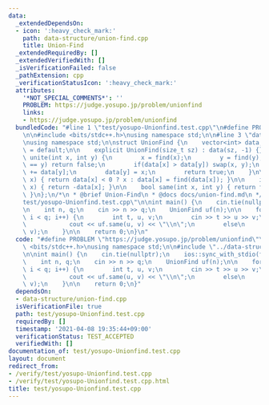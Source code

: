 ```yaml
---
data:
  _extendedDependsOn:
  - icon: ':heavy_check_mark:'
    path: data-structure/union-find.cpp
    title: Union-Find
  _extendedRequiredBy: []
  _extendedVerifiedWith: []
  _isVerificationFailed: false
  _pathExtension: cpp
  _verificationStatusIcon: ':heavy_check_mark:'
  attributes:
    '*NOT_SPECIAL_COMMENTS*': ''
    PROBLEM: https://judge.yosupo.jp/problem/unionfind
    links:
    - https://judge.yosupo.jp/problem/unionfind
  bundledCode: "#line 1 \"test/yosupo-Unionfind.test.cpp\"\n#define PROBLEM \"https://judge.yosupo.jp/problem/unionfind\"\
    \n\n#include <bits/stdc++.h>\nusing namespace std;\n\n#line 3 \"data-structure/union-find.cpp\"\
    \nusing namespace std;\n\nstruct UnionFind {\n    vector<int> data;\n\n    UnionFind()\
    \ = default;\n\n    explicit UnionFind(size_t sz) : data(sz, -1) {}\n\n    bool\
    \ unite(int x, int y) {\n        x = find(x);\n        y = find(y);\n        if(x\
    \ == y) return false;\n        if(data[x] > data[y]) swap(x, y);\n        data[x]\
    \ += data[y];\n        data[y] = x;\n        return true;\n    }\n\n    int find(int\
    \ x) { return data[x] < 0 ? x : data[x] = find(data[x]); }\n\n    int size(int\
    \ x) { return -data[x]; }\n\n    bool same(int x, int y) { return find(x) == find(y);\
    \ }\n};\n/*\n * @brief Union-Find\n * @docs docs/union-find.md\n */\n#line 7 \"\
    test/yosupo-Unionfind.test.cpp\"\n\nint main() {\n    cin.tie(nullptr);\n    ios::sync_with_stdio(false);\n\
    \n    int n, q;\n    cin >> n >> q;\n    UnionFind uf(n);\n\n    for(int i = 0;\
    \ i < q; i++) {\n        int t, u, v;\n        cin >> t >> u >> v;\n        if(t)\n\
    \            cout << uf.same(u, v) << \"\\n\";\n        else\n            uf.unite(u,\
    \ v);\n    }\n\n    return 0;\n}\n"
  code: "#define PROBLEM \"https://judge.yosupo.jp/problem/unionfind\"\n\n#include\
    \ <bits/stdc++.h>\nusing namespace std;\n\n#include \"../data-structure/union-find.cpp\"\
    \n\nint main() {\n    cin.tie(nullptr);\n    ios::sync_with_stdio(false);\n\n\
    \    int n, q;\n    cin >> n >> q;\n    UnionFind uf(n);\n\n    for(int i = 0;\
    \ i < q; i++) {\n        int t, u, v;\n        cin >> t >> u >> v;\n        if(t)\n\
    \            cout << uf.same(u, v) << \"\\n\";\n        else\n            uf.unite(u,\
    \ v);\n    }\n\n    return 0;\n}"
  dependsOn:
  - data-structure/union-find.cpp
  isVerificationFile: true
  path: test/yosupo-Unionfind.test.cpp
  requiredBy: []
  timestamp: '2021-04-08 19:35:44+09:00'
  verificationStatus: TEST_ACCEPTED
  verifiedWith: []
documentation_of: test/yosupo-Unionfind.test.cpp
layout: document
redirect_from:
- /verify/test/yosupo-Unionfind.test.cpp
- /verify/test/yosupo-Unionfind.test.cpp.html
title: test/yosupo-Unionfind.test.cpp
---
```

